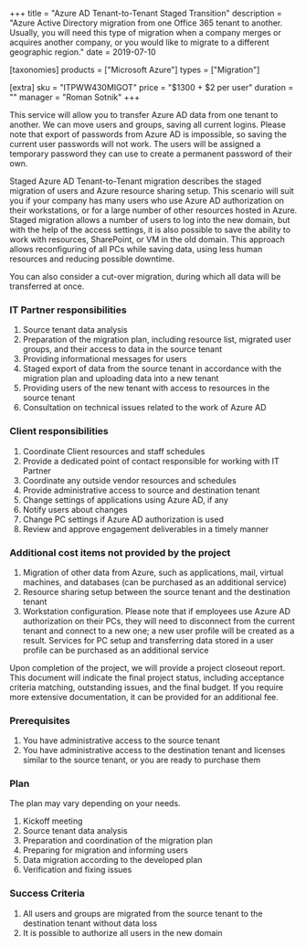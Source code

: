 +++
title = "Azure AD Tenant-to-Tenant Staged Transition"
description = "Azure Active Directory migration from one Office 365 tenant to another. Usually, you will need this type of migration when a company merges or acquires another company, or you would like to migrate to a different geographic region."
date = 2019-07-10

[taxonomies]
products = ["Microsoft Azure"]
types = ["Migration"]

[extra]
sku = "ITPWW430MIGOT"
price = "$1300 + $2 per user"
duration = ""
manager = "Roman Sotnik"
+++

This service will allow you to transfer Azure AD data from one tenant to
another. We can move users and groups, saving all current logins. Please
note that export of passwords from Azure AD is impossible, so saving the
current user passwords will not work. The users will be assigned a
temporary password they can use to create a permanent password of their own.

Staged Azure AD Tenant-to-Tenant migration describes the staged
migration of users and Azure resource sharing setup. This scenario will
suit you if your company has many users who use Azure AD authorization
on their workstations, or for a large number of other resources hosted
in Azure.\
Staged migration allows a number of users to log into the new domain, but
with the help of the access settings, it is also possible to save the
ability to work with resources, SharePoint, or VM in the old domain.
This approach allows reconfiguring of all PCs while saving data,
using less human resources and reducing possible downtime.

You can also consider a cut-over migration, during which all data will be
transferred at once.

### IT Partner responsibilities

1.  Source tenant data analysis
2.  Preparation of the migration plan, including resource list, migrated
    user groups, and their access to data in the source tenant
3.  Providing informational messages for users
4.  Staged export of data from the source tenant in accordance with the
    migration plan and uploading data into a new tenant
5.  Providing users of the new tenant with access to resources in the
    source tenant
6.  Consultation on technical issues related to the work of Azure AD

### Client responsibilities

1.  Coordinate Client resources and staff schedules
2.  Provide a dedicated point of contact responsible for working with IT
    Partner
3.  Coordinate any outside vendor resources and schedules
4.  Provide administrative access to source and destination tenant
5.  Change settings of applications using Azure AD, if any
6.  Notify users about changes
7.  Change PC settings if Azure AD authorization is used
8.  Review and approve engagement deliverables in a timely manner

### Additional cost items not provided by the project

1.  Migration of other data from Azure, such as applications, mail,
    virtual machines, and databases (can be purchased as an additional
    service)
2.  Resource sharing setup between the source tenant and the destination
    tenant
3.  Workstation configuration. Please note that if employees use Azure
    AD authorization on their PCs, they will need to disconnect from the
    current tenant and connect to a new one; a new user profile will be
    created as a result. Services for PC setup and transferring data
    stored in a user profile can be purchased as an additional service

Upon completion of the project, we will provide a project closeout
report. This document will indicate the final project status, including
acceptance criteria matching, outstanding issues, and the final budget.
If you require more extensive documentation, it can be provided for an
additional fee.

### Prerequisites

1.  You have administrative access to the source tenant
2.  You have administrative access to the destination tenant and
    licenses similar to the source tenant, or you are ready to purchase
    them

### Plan

The plan may vary depending on your needs.

1.  Kickoff meeting
2.  Source tenant data analysis
3.  Preparation and coordination of the migration plan
4.  Preparing for migration and informing users
5.  Data migration according to the developed plan
6.  Verification and fixing issues

### Success Criteria

1.  All users and groups are migrated from the source tenant to the
    destination tenant without data loss
2.  It is possible to authorize all users in the new domain
